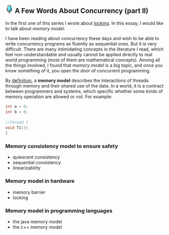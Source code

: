 ## ![alt text](../img/icons/png/microphone-1.png) A Few Words About Concurrency (part II)

In the first one of this series I wrote about [locking](./A-Few-Words-About-Concurrency-I.html). In this essay, I would like to talk about *memory model*. 

I have been reading about concurrency these days and wish to be able to write concurrency programs as fluently as sequential ones. But it is very difficult. There are many intimidating concepts in the literature I read, which feel non-understandable and usually cannot be applied directly to real world programming (most of them are mathematical concepts). Among all the things involved, I found that *memory model* is a big topic, and once you know something of it, you open the door of concurrent programming.

By [definition](https://en.wikipedia.org/wiki/Memory_model_(programming)), a **memory model** describes the interactions of threads through memory and their shared use of the data. In a world, it is a contract between programmers and systems, which specific whether some kinds of memory operation are allowed or not. For example:

```C
int a = 0;
int b = 0;

//thread 1
void T1(){
}
```





### Memory consistency model to ensure safety

- quiescent consistency
- sequential consistency
- linearizability

### Memory model in hardware

- memory barrier
- locking

### Memory model in programming languages

- the java memory model
- the c++ memory model





